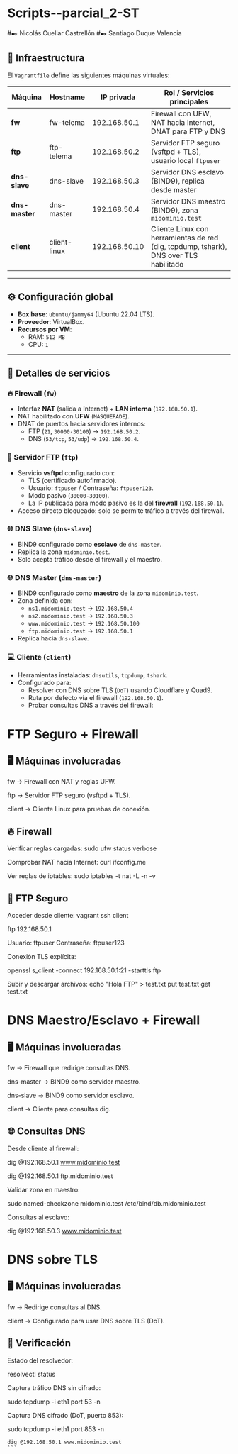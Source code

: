 # Scripts--parcial_2-ST
#✒️ Nicolás Cuellar Castrellón
#✒️ Santiago Duque Valencia

## 📂 Infraestructura

El `Vagrantfile` define las siguientes máquinas virtuales:

| Máquina         | Hostname     | IP privada     | Rol / Servicios principales |
|-----------------|--------------|----------------|-----------------------------|
| **fw**          | fw-telema    | 192.168.50.1   | Firewall con UFW, NAT hacia Internet, DNAT para FTP y DNS |
| **ftp**         | ftp-telema   | 192.168.50.2   | Servidor FTP seguro (vsftpd + TLS), usuario local `ftpuser` |
| **dns-slave**   | dns-slave    | 192.168.50.3   | Servidor DNS esclavo (BIND9), replica desde master |
| **dns-master**  | dns-master   | 192.168.50.4   | Servidor DNS maestro (BIND9), zona `midominio.test` |
| **client**      | client-linux | 192.168.50.10  | Cliente Linux con herramientas de red (dig, tcpdump, tshark), DNS over TLS habilitado |

---

## ⚙️ Configuración global

- **Box base**: `ubuntu/jammy64` (Ubuntu 22.04 LTS).
- **Proveedor**: VirtualBox.
- **Recursos por VM**:  
  - RAM: `512 MB`  
  - CPU: `1`  

---

## 🔧 Detalles de servicios

### 🔥 Firewall (`fw`)
- Interfaz **NAT** (salida a Internet) + **LAN interna** (`192.168.50.1`).
- NAT habilitado con **UFW** (`MASQUERADE`).
- DNAT de puertos hacia servidores internos:
  - FTP (`21`, `30000-30100`) → `192.168.50.2`.
  - DNS (`53/tcp`, `53/udp`) → `192.168.50.4`.

### 📁 Servidor FTP (`ftp`)
- Servicio **vsftpd** configurado con:
  - TLS (certificado autofirmado).
  - Usuario: `ftpuser` / Contraseña: `ftpuser123`.
  - Modo pasivo (`30000-30100`).
  - La IP publicada para modo pasivo es la del **firewall** (`192.168.50.1`).
- Acceso directo bloqueado: solo se permite tráfico a través del firewall.

### 🌐 DNS Slave (`dns-slave`)
- BIND9 configurado como **esclavo** de `dns-master`.
- Replica la zona `midominio.test`.
- Solo acepta tráfico desde el firewall y el maestro.

### 🌐 DNS Master (`dns-master`)
- BIND9 configurado como **maestro** de la zona `midominio.test`.
- Zona definida con:
  - `ns1.midominio.test` → `192.168.50.4`
  - `ns2.midominio.test` → `192.168.50.3`
  - `www.midominio.test` → `192.168.50.100`
  - `ftp.midominio.test` → `192.168.50.1`
- Replica hacia `dns-slave`.

### 💻 Cliente (`client`)
- Herramientas instaladas: `dnsutils`, `tcpdump`, `tshark`.
- Configurado para:
  - Resolver con DNS sobre TLS (`DoT`) usando Cloudflare y Quad9.
  - Ruta por defecto vía el firewall (`192.168.50.1`).
  - Probar consultas DNS a través del firewall:  


# **FTP Seguro + Firewall**
## 🖥️ Máquinas involucradas

fw → Firewall con NAT y reglas UFW.

ftp → Servidor FTP seguro (vsftpd + TLS).

client → Cliente Linux para pruebas de conexión.

## 🔥 Firewall
Verificar reglas cargadas:
sudo ufw status verbose

Comprobar NAT hacia Internet:
curl ifconfig.me

Ver reglas de iptables:
sudo iptables -t nat -L -n -v

## 📁 FTP Seguro
Acceder desde cliente:
vagrant ssh client

ftp 192.168.50.1

Usuario: ftpuser
Contraseña: ftpuser123

Conexión TLS explícita:

openssl s_client -connect 192.168.50.1:21 -starttls ftp

Subir y descargar archivos:
echo "Hola FTP" > test.txt
put test.txt
get test.txt

# **DNS Maestro/Esclavo + Firewall** 
## 🖥️ Máquinas involucradas

fw → Firewall que redirige consultas DNS.

dns-master → BIND9 como servidor maestro.

dns-slave → BIND9 como servidor esclavo.

client → Cliente para consultas dig.

## 🌐 Consultas DNS

Desde cliente al firewall:

dig @192.168.50.1 www.midominio.test

dig @192.168.50.1 ftp.midominio.test

Validar zona en maestro:

sudo named-checkzone midominio.test /etc/bind/db.midominio.test

Consultas al esclavo:

dig @192.168.50.3 www.midominio.test

# **DNS sobre TLS**
## 🖥️ Máquinas involucradas

fw → Redirige consultas al DNS.

client → Configurado para usar DNS sobre TLS (DoT).

## 🔧 Verificación

Estado del resolvedor:

resolvectl status

Captura tráfico DNS sin cifrado:

sudo tcpdump -i eth1 port 53 -n

Captura DNS cifrado (DoT, puerto 853):

sudo tcpdump -i eth1 port 853 -n

    dig @192.168.50.1 www.midominio.test
    ```
